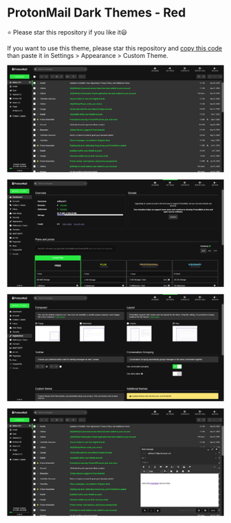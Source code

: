 # ProtonMail Dark Themes - Red
⭐ Please star this repository if you like it😃

If you want to use this theme, please star this repository and [copy this code](https://raw.githubusercontent.com/alekexe/ProtonMail-Dark-Themes/master/green-protonmail-dark-theme/green-protonmail-dark-theme.css) than paste it in Settings > Appearance > Custom Theme.


<p align="center"><img src="https://raw.githubusercontent.com/alekexe/ProtonMail-Dark-Themes/master/green-protonmail-dark-theme/preview-images/preview.png"><br></p>
<p align="center"><img src="https://raw.githubusercontent.com/alekexe/ProtonMail-Dark-Themes/master/green-protonmail-dark-theme/preview-images/preview1.png"><br></p>
<p align="center"><img src="https://raw.githubusercontent.com/alekexe/ProtonMail-Dark-Themes/master/green-protonmail-dark-theme/preview-images/preview2.png"><br></p>
<p align="center"><img src="https://raw.githubusercontent.com/alekexe/ProtonMail-Dark-Themes/master/green-protonmail-dark-theme/preview-images/preview3.png"><br></p>
